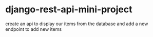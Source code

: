 # django-rest-api-mini-project

create an api to display our items from the database and add a new endpoint to add new items